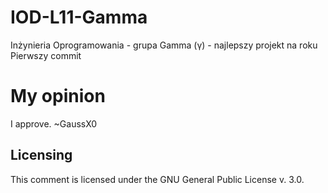 # IOD-L11-Gamma
Inżynieria Oprogramowania - grupa Gamma (γ) - najlepszy projekt na roku
Pierwszy commit

# My opinion
I approve. ~GaussX0
## Licensing
This comment is licensed under the GNU General Public License v. 3.0.
